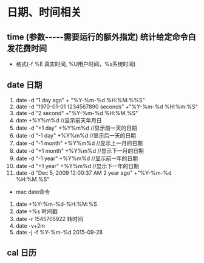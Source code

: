 # 日期、时间相关

## time (参数-----需要运行的额外指定) 统计给定命令白发花费时间

- 格式(-f %E 真实时间, %U用户时间，%s系统时间)

## date  日期

1. date -d "1 day ago" + "%Y-%m-%d %H:%M:%%S"
2. date -d "1970-01-01 1234567890 seconds" +"%Y-%m-%d %H:%m:%S"
3. date -d "2 second" +"%Y-%m-%d %H:%M.%S"
4. date +%Y%m%d                   //显示前天年月日
5. date -d "+1 day" +%Y%m%d       //显示前一天的日期
6. date -d "-1 day" +%Y%m%d       //显示后一天的日期
7. date -d "-1 month" +%Y%m%d     //显示上一月的日期
8. date -d "+1 month" +%Y%m%d     //显示下一月的日期
9. date -d "-1 year" +%Y%m%d      //显示前一年的日期
10. date -d "+1 year" +%Y%m%d      //显示下一年的日期
11. date -d "Dec 5, 2009 12:00:37 AM 2 year ago" +"%Y-%m-%d %H:%M.%S"

- mac date命令

1. date +%Y-%m-%d-%H:%M:%S
2. date +%s 时间戳
3. date -r 1545705922 转时间
4. date -v+2m
5. date -j -f %Y-%m-%d 2015-09-28

## cal  日历
